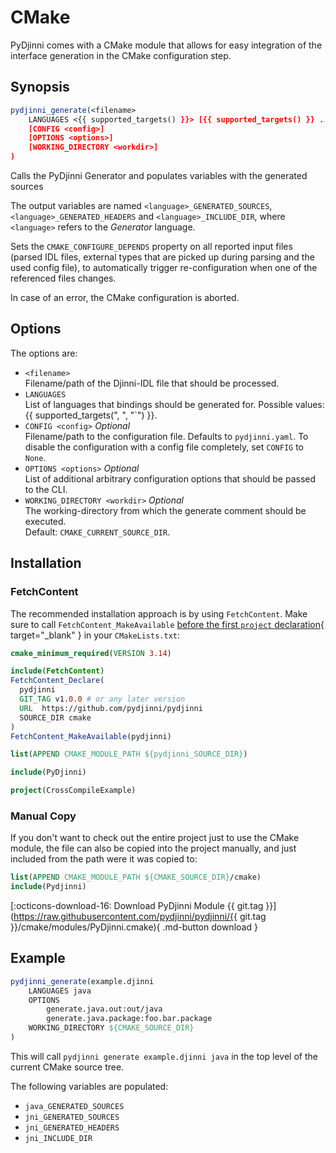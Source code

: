 # CMake

PyDjinni comes with a CMake module that allows for easy integration of the interface generation
in the CMake configuration step.

## Synopsis

```cmake
pydjinni_generate(<filename>
    LANGUAGES <{{ supported_targets() }}> [{{ supported_targets() }} ...]
    [CONFIG <config>]
    [OPTIONS <options>]
    [WORKING_DIRECTORY <workdir>]
)
```

Calls the PyDjinni Generator and populates variables with the generated sources

The output variables are named `<language>_GENERATED_SOURCES`, `<language>_GENERATED_HEADERS` and 
`<language>_INCLUDE_DIR`, where `<language>` refers to the *Generator* language.

Sets the `CMAKE_CONFIGURE_DEPENDS` property on all reported input files (parsed IDL files, external types that are 
picked up during parsing and the used config file), to automatically trigger re-configuration when one of the 
referenced files changes.

In case of an error, the CMake configuration is aborted.

## Options

The options are:

* `<filename>`<br>Filename/path of the Djinni-IDL file that should be processed.
* `LANGUAGES`<br>List of languages that bindings should be generated for. 
  Possible values: {{ supported_targets(", ", "`") }}.
* `CONFIG <config>` *Optional*<br>Filename/path to the configuration file. Defaults to `pydjinni.yaml`. To disable the
  configuration with a config file completely, set `CONFIG` to `None`.
* `OPTIONS <options>` *Optional*<br>List of additional arbitrary configuration options that should be passed to the CLI.
* `WORKING_DIRECTORY <workdir>` *Optional*<br>The working-directory from which the generate comment should be executed.
  <br>Default: `CMAKE_CURRENT_SOURCE_DIR`.

## Installation

### FetchContent

The recommended installation approach is by using `FetchContent`.
Make sure to call `FetchContent_MakeAvailable` [before the first `project` declaration](https://cmake.org/cmake/help/latest/module/FetchContent.html#populating-content-without-adding-it-to-the-build){ target="_blank" } in your `CMakeLists.txt`:

```cmake
cmake_minimum_required(VERSION 3.14)

include(FetchContent)
FetchContent_Declare(
  pydjinni
  GIT_TAG v1.0.0 # or any later version
  URL  https://github.com/pydjinni/pydjinni
  SOURCE_DIR cmake
)
FetchContent_MakeAvailable(pydjinni)

list(APPEND CMAKE_MODULE_PATH ${pydjinni_SOURCE_DIR})

include(PyDjinni)

project(CrossCompileExample)
```

### Manual Copy

If you don't want to check out the entire project just to use the CMake module, the file can also be copied into the 
project manually, and just included from the path were it was copied to:

```cmake
list(APPEND CMAKE_MODULE_PATH ${CMAKE_SOURCE_DIR}/cmake)
include(Pydjinni)
```

[:octicons-download-16: Download PyDjinni Module {{ git.tag }}](https://raw.githubusercontent.com/pydjinni/pydjinni/{{ git.tag }}/cmake/modules/PyDjinni.cmake){ .md-button download }


## Example

```cmake
pydjinni_generate(example.djinni
    LANGUAGES java
    OPTIONS
        generate.java.out:out/java
        generate.java.package:foo.bar.package
    WORKING_DIRECTORY ${CMAKE_SOURCE_DIR}
)
```

This will call `pydjinni generate example.djinni java` in the top level of the current CMake source tree.

The following variables are populated:

- `java_GENERATED_SOURCES`
- `jni_GENERATED_SOURCES`
- `jni_GENERATED_HEADERS`
- `jni_INCLUDE_DIR`

